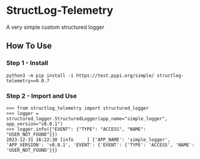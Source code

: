 # StructLog-Telemetry
A very simple custom structured logger

## How To Use
### Step 1 - Install
```python3 -m pip install -i https://test.pypi.org/simple/ structlog-telemetry==0.0.7```

### Step 2 - Import and Use
```
>>> from structlog_telemetry import structured_logger
>>> logger = structured_logger.StructuredLogger(app_name="simple_logger", app_version="v0.0.1")
>>> logger.info({"EVENT": {"TYPE": "ACCESS", "NAME": "USER_NOT_FOUND"}})
2023-12-31 16:22:30 [info     ] {'APP_NAME': 'simple_logger', 'APP_VERSION': 'v0.0.1', 'EVENT': {'EVENT': {'TYPE': 'ACCESS', 'NAME': 'USER_NOT_FOUND'}}}
```
